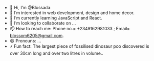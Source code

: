 - 👋 Hi, I’m @Blossada
- 👀 I’m interested in web development, design and home decor.
- 🌱 I’m currently learning JavaScript and React.
- 💞️ I’m looking to collaborate on ...
- 📫 How to reach me: Phone no.= +2349162981033 ; Email= blossom6205@gmail.com.
- 😄 Pronouns: ...
- ⚡ Fun fact: The largest piece of fossilised dinosaur poo discovered is over 30cm long and over two litres in volume..

<!---
Blossada/Blossada is a ✨ special ✨ repository because its `README.md` (this file) appears on your GitHub profile.
You can click the Preview link to take a look at your changes.
--->
